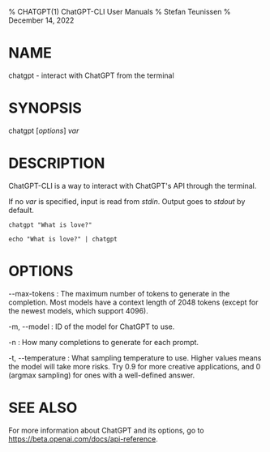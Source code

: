 % CHATGPT(1) ChatGPT-CLI User Manuals
% Stefan Teunissen
% December 14, 2022

# NAME

chatgpt - interact with ChatGPT from the terminal

# SYNOPSIS

chatgpt [*options*] *var*

# DESCRIPTION

ChatGPT-CLI is a way to interact with ChatGPT's API through the terminal.

If no *var* is specified, input is read from *stdin*. Output goes to 
*stdout* by default.

    chatgpt "What is love?"

    echo "What is love?" | chatgpt 

# OPTIONS

--max-tokens
:   The maximum number of tokens to generate in the completion. Most 
models have a context length of 2048 tokens (except for the newest 
models, which support 4096).

-m, \--model
:   ID of the model for ChatGPT to use.

-n
:   How many completions to generate for each prompt.

-t, \--temperature
:   What sampling temperature to use. Higher values means the model will 
take more risks. Try 0.9 for more creative applications, and 0 (argmax 
sampling) for ones with a well-defined answer.

# SEE ALSO

For more information about ChatGPT and its options, go to 
<https://beta.openai.com/docs/api-reference>.